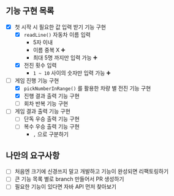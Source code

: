 ## 기능 구현 목록
- [x] 첫 시작 시 필요한 값 입력 받기 기능 구현
  - [x] `readLine()` 자동차 이름 입력
    - 5자 이내
    - 이름 중복 X ➕
    - 최대 5명 까지만 입력 가능 ➕
  - [x] 전진 횟수 입력
    - `1 ~ 10` 사이의 숫자만 입력 가능 ➕
- [ ] 게임 진행 기능 구현
  - [x] `pickNumberInRange()` 를 활용한 차량 별 전진 기능 구현
  - [x] 진행 결과 출력 기능 구현
  - [ ] 회차 반복 기능 구현
- [ ] 게임 결과 출력 기능 구현
  - [ ] 단독 우승 출력 기능 구현
  - [ ] 복수 우승 출력 기능 구현
    - `,` 으로 구분하기 

## 나만의 요구사항
- [ ] 처음엔 크기에 신경쓰지 말고 개발하고 기능이 완성되면 리팩토링하기
- [ ] 큰 기능 목록 별로 branch 만들어서 PR 생성하기
- [ ] 필요한 기능이 있다면 자바 API 먼저 찾아보기